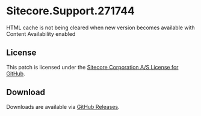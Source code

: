 # Sitecore.Support.271744
HTML cache is not being cleared when new version becomes available with Content Availability enabled

## License  
This patch is licensed under the [Sitecore Corporation A/S License for GitHub](https://github.com/sitecoresupport/Sitecore.Support.271744/blob/master/LICENSE).  

## Download  
Downloads are available via [GitHub Releases](https://github.com/sitecoresupport/Sitecore.Support.271744/releases).  
